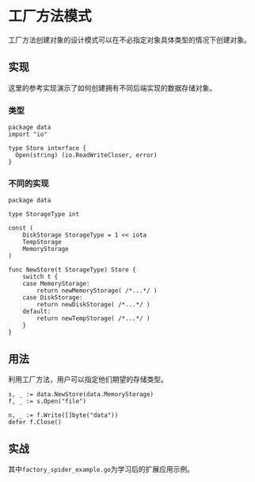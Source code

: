 # 工厂方法模式

工厂方法创建对象的设计模式可以在不必指定对象具体类型的情况下创建对象。

## 实现

这里的参考实现演示了如何创建拥有不同后端实现的数据存储对象。

### 类型

```
package data
import "io"

type Store interface {
  Open(string) (io.ReadWriteCloser, error)
}
```

### 不同的实现

```
package data

type StorageType int

const (
    DiskStorage StorageType = 1 << iota
    TempStorage
    MemoryStorage
)

func NewStore(t StorageType) Store {
    switch t {
    case MemoryStorage:
        return newMemoryStorage( /*...*/ )
    case DiskStorage:
        return newDiskStorage( /*...*/ )
    default:
        return newTempStorage( /*...*/ )
    }
}
```

## 用法

利用工厂方法，用户可以指定他们期望的存储类型。

```
s, _ := data.NewStore(data.MemoryStorage)
f, _ := s.Open("file")

n, _ := f.Write([]byte("data"))
defer f.Close()
```

## 实战

其中`factory_spider_example.go`为学习后的扩展应用示例。
